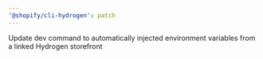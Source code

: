 ```yaml
---
'@shopify/cli-hydrogen': patch
---
```


Update dev command to automatically injected environment variables from a linked Hydrogen storefront
